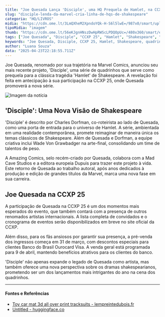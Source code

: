 ```yaml
---
title: "Joe Quesada Lança 'Disciple', uma HQ Prequela de Hamlet, na CCXP 25"
slug: "disciple-lenda-da-marvel-cria-linha-de-hqs-de-shakespeare"
categoria: "HQ/LIVROS"
midia: "https://cdn.ome.lt/3LmQXheM2XpndoYQk-H-S6l5lwE=/987x0/smart/uploads/conteudo/fotos/Design_sem_nome_-_2025-04-23T191324.789.png"
tipoMidia: "imagem"
thumb: "https://cdn.ome.lt/56eKJgnHNszDwHpRWScLPDQOpUc=/480x360/smart/extras/conteudos/Design_sem_nome_-_2025-04-23T191324.789.png"
tags: ["Joe Quesada", "Disciple", "CCXP 25", "Hamlet", "Shakespeare", "quadrinhos", "Marvel Comics", "Amazing Comics", "prequela", "HQ"]
keywords: "Joe Quesada, Disciple, CCXP 25, Hamlet, Shakespeare, quadrinhos, Marvel Comics, Amazing Comics, prequela, HQ"
author: "Luana Souza"
data: "2025-04-23T22:18:55.711Z"
---
```


Joe Quesada, renomado por sua trajetória na Marvel Comics, anunciou seu mais recente projeto, 'Disciple', uma série de quadrinhos que serve como prequela para a clássica tragédia 'Hamlet' de Shakespeare. A revelação foi feita em antecipação à sua participação na CCXP 25, onde Quesada promoverá a nova série.

![Imagem da notícia](https://cdn.ome.lt/Ow3XKLOjkgmHbxYZNZp5eY2Deoc=/fit-in/837x500/smart/uploads/conteudo/fotos/disciple-1-cover-2.png)

## 'Disciple': Uma Nova Visão de Shakespeare

'Disciple' é descrito por Charles Dorfman, co-roteirista ao lado de Quesada, como uma porta de entrada para o universo de Hamlet. A série, ambientada em uma realidade contemporânea, promete reimaginar de maneira única os temas clássicos de Shakespeare. Além de Quesada e Dorfman, a equipe criativa inclui Wade Von Grawbadger na arte-final, consolidando um time de talentos de peso.

A Amazing Comics, selo recém-criado por Quesada, colabora com a Mad Cave Studios e a editora europeia Dupuis para trazer este projeto à vida. Este retorno de Quesada ao trabalho autoral, após anos dedicados à produção e edição de grandes títulos da Marvel, marca uma nova fase em sua carreira.

## Joe Quesada na CCXP 25

A participação de Quesada na CCXP 25 é um dos momentos mais esperados do evento, que também contará com a presença de outros renomados artistas internacionais. A lista completa de convidados e o cronograma de eventos serão disponibilizados em breve no site oficial da CCXP.

Além disso, para os fãs ansiosos por garantir sua presença, a pré-venda dos ingressos começa em 31 de março, com descontos especiais para clientes Banco do Brasil Ourocard Visa. A venda geral está programada para 9 de abril, mantendo benefícios atrativos para os clientes do banco.

'Disciple' não apenas expande o legado de Quesada como artista, mas também oferece uma nova perspectiva sobre os dramas shakespearianos, prometendo ser um dos lançamentos mais intrigantes do ano na cena dos quadrinhos.

---

#### Fontes e Referências

- [Toy car mat 3d all over print tracksuits - lempreintedubois.fr](https://lempreintedubois.fr/userfiles/lempreintedubois.fr/file/92212994259.pdf)
- [Untitled - huggingface.co](https://huggingface.co/Cherishh/wav2vec2-slu-1/resolve/main/unigrams.txt?download=true)